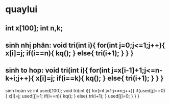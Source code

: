 # quaylui
int x[100];
int n,k;
--------------------------------------------------
sinh nhị phân:
void tri(int i){
	for(int j=0;j<=1;j++){
		x[i]=j;
		if(i==n){
			kq();
		}
		else{
			tri(i+1);
		}
	}
}
-------------------------------------------------------
sinh to hop:
void tri(int i){
	for(int j=x[i-1]+1;j<=n-k+i;j++){
		x[i]=j;
		if(i==k){
			kq();
		}
		else{
			tri(i+1);
		}
	}
}
-----------------------------------------------------------
sinh hoán vị:
int used[100];
void tri(int i){
	for(int j=1;j<=n;j++){
		if(used[j]==0){
			x[i]=j;
			used[j]=1;
			if(i==n){
				kq();
			}
			else{
				tri(i+1);
			}
			used[j]=0;
		}
	}
}
















